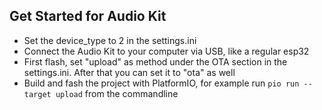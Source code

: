 ## Get Started for Audio Kit
- Set the device_type to 2 in the settings.ini
- Connect the Audio Kit to your computer via USB, like a regular esp32
- First flash, set "upload" as method under the OTA section in the settings.ini. After that you can set it to "ota" as well
- Build and fash the project with PlatformIO, for example run `pio run --target upload` from the commandline
